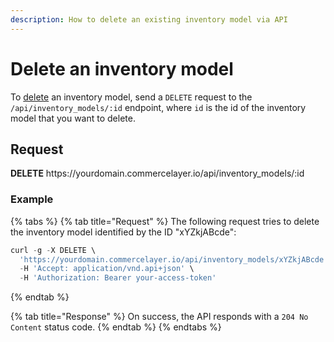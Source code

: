 ```yaml
---
description: How to delete an existing inventory model via API
---
```


# Delete an inventory model

To <a href="https://docs.commercelayer.io/developers/deleting-resources" target="_blank">delete</a> an inventory model, send a `DELETE` request to the `/api/inventory_models/:id` endpoint, where `id` is the id of the inventory model that you want to delete.

## Request

**DELETE** https://<i></i>yourdomain.commercelayer.io/api/inventory_models/:id

### Example

{% tabs %}
{% tab title="Request" %}
The following request tries to delete the inventory model identified by the ID "xYZkjABcde":

```javascript
curl -g -X DELETE \
  'https://yourdomain.commercelayer.io/api/inventory_models/xYZkjABcde' \
  -H 'Accept: application/vnd.api+json' \
  -H 'Authorization: Bearer your-access-token'
```
{% endtab %}

{% tab title="Response" %}
On success, the API responds with a `204 No Content` status code.
{% endtab %}
{% endtabs %}

